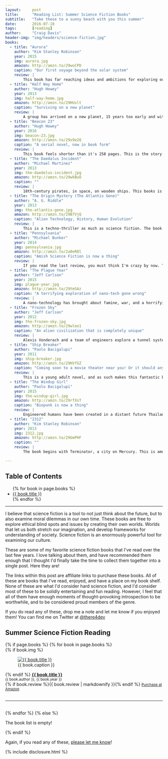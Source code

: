 ```yaml
---
layout:     post
title:      "Reading List: Summer Science Fiction Books"
subtitle:   "Take these to a sunny beach with you this summer"
date:       2016-07-10
tags:       [reading]
author:     "Craig Davis"
header-img: "img/headers/science-fiction.jpg"
books:
  - title: "Aurora"
    author: "Kim Stanley Robinson"
    year: 2015
    img: aurora.jpg
    amazon: http://amzn.to/29woCPD
    caption: "Our first voyage beyond the solar system"
    review: |
        This book has far reaching ideas and ambitions for exploring our society. Generations ago, a ship was launched to the Tau Ceti system to setup colonies in a habitable system. This books starts with the generation that will finally arrive. We loosely follow the explorations of Freya, the daughter of the chief engineer. She travels throughout the ship, and provides us a way to see the struggles that this microcosm of humans faces. The book has a few pacing issues, but the stories are human and interesting. The challenges that this group faces, and the questions of what it means to have a home have stayed with me far longer than many of the books I've read recently.
  - title: "Half Way Home"
    author: "Hugh Howey"
    year: 2013
    img: half-way-home.jpg
    amazon: http://amzn.to/29HUvlt
    caption: "Surviving on a new planet"
    review: |
        A group has arrived on a new planet, 15 years too early and with only half of their training. An ad-hoc leader named Porter struggles as he realizes his responsibilities on this world. A second group explores the world, and begins to uncover the truth of why they are on the planet. This one is written like a screenplay, with good pacing, rapid character development, and a narrative story that moves along quickly. This is a quick and enjoyable read.
  - title: "Beacon 23"
    author: "Hugh Howey"
    year: 2016
    img: beacon-23.jpg
    amazon: http://amzn.to/29x9e2Q
    caption: "A serial novel, now in book form"
    review: |
        This book feels shorter than it's 258 pages. This is the story of a lighthouse operator that operates outside of an asteroid field along an important trade route. He lives and works in this isolated part of the galaxy, far from the wars that are raging across other inhabited systems. He struggles with his own sanity, his history, and his role that he play in the future of humankind. This is an unexpected book that delves into his psyche as much as the science. It's a little dark, but the humor and love story that are carried throughout the novel keep it from being too gloomy.
  - title: "The Daedalus Incident"
    author: "Michael Martinez"
    year: 2013
    img: the-daedelus-incident.jpg
    amazon: http://amzn.to/29wkBuO
    caption: ""
    review: |
        18th-century pirates, in space, on wooden ships. This books is the most inventive and interesting science fiction that I've read in a long time. It's crazy, and boisterous, and wonderful. This is a fantastic book for summer reading. The story tells how our distant future overlaps with a past from an alternate time line, and how these two stories intertwine and overlap. The entire trilogy is worth reading, and this is the one to start. I really don't want to ruin too much - but if you're in for a really interesting and non-traditional science fiction story, this is a seafaring space odyssey that you'll certainly enjoy.
  - title: "The Origin Mystery (The Atlantis Gene)"
    author: "A. G. Riddle"
    year: 2013
    img: the-atlantis-gene.jpg
    amazon: http://amzn.to/29B7VjQ
    caption: "Alien Technology, History, Human Evolution"
    review: |
        This is a techno-thriller as much as science fiction. The book struggles a little with similar characters that I had to work to keep track of, and this certainly feels like an authors early work. But the storyline is original and interesting, involving genetic research, the history of human, and the possibilities of vast changes in the near future. This is all set in Indiana Jones style adventuring, kidnapping, and diabolical villains and secret societies. It all adds up to light and fast paced storytelling that I thoroughly enjoyed.
  - title: "Pennsylvania"
    author: "Michael Bunker"
    year: 2014
    img: pennsylvania.jpg
    amazon: http://amzn.to/2a0eR8l
    caption: "Amish Science Fiction is now a thing"
    review: |
        If you read the last review, you must think I'm crazy by now. This is an imaginative book that examines our interaction with technology. This is a solid book that take the protagonist to New Pennsylvania, where the Amish will help settle this new world. This story of settlement is has great characters, a little humor, and a fascinating storyline.
  - title: "The Plague Year"
    author: "Jeff Carlson"
    year: 2015
    img: plague-year.jpg
    amazon: http://amzn.to/29tmSAz
    caption: "A terrifying exploration of nano-tech gone wrong"
    review: |
        A nano-technology has brought about famine, war, and a horrifying future. Jeff Carlson writes thorough enjoyable novels, and while not being among some list of Great Works of Literature, this is a fun book. The main characters go on adventures amongst this civil war to uncover the truth about this plague. Their is adversity and challenges. We meet interesting pockets of survivors, and explore the challenges that we will face when this civilization finally falls apart. This is book one of a trilogy that are all worth reading. This book in particular will make a really exciting movie - and this alone makes it perfect for this list.
  - title: "Frozen Sky"
    author: "Jeff Carlson"
    year: 2012
    img: the-frozen-sky.jpg
    amazon: http://amzn.to/29wleo1
    caption: "An alien civilization that is completely unique"
    review: |
        Alexis Vonderach and a team of engineers explore a tunnel system under the ice of Europa. They discover a hieroglyphics and a unfathomably strange civilization. It is rare that an author can create an interesting alien civilization that it not anthropomorphic - an alien that is completely alien that yet we as readers can empathize with. This book captured me, and I read the full trilogy. There's some great science in both the space travel and in the technology to explore Europa, and the details are interesting without being overly detailed. This started as a short story, and there are some leaps and details made that do feel like filler material. But, the overall quality and impression of this book make it a great summer read.
  - title: "Ship Breaker"
    author: "Paolo Bacigalupi"
    year: 2011
    img: ship-breaker.jpg
    amazon: http://amzn.to/29HVfGZ
    caption: "Coming soon to a movie theater near you! Or it should anyway..."
    review: |
        This is a young adult novel, and as such makes this fantastic beach reading! This isn't a complicated book, and is a science fiction almost entirely because of the setting in the dystopian future. In the US Gulf Coast region, abandoned oil tankers are being dismantled for parts by crews. This is the story of a young ship breaker that discovers a boat and a young woman held captive on it. I won't ruin the rest. He does a great job looking at the extreme poverty of the ship breakers. It's fun!
  - title: "The Windup Girl"
    author: "Paolo Bacigalupi"
    year: 2015
    img: the-windup-girl.jpg
    amazon: http://amzn.to/29rfXsT
    caption: "Biopunk is now a thing"
    review: |
        Engineered humans have been created in a distant future Thailand, where industrial society has come crashing down among energy shortages, poverty, and agricultural blight. Calories have become the new currency and measure of wealth, and the gene hacking empires rule the world. This book is gritty and grim, and is the first book I've read in a long time that feels like early William Gibson. This book has a complex plot, and complex characters, and forced me to read it over almost a year. I needed time to process it. This post-oil world is fascinating, and his world building is top-notch. The book has several overlapping story lines, and exists in this rich future history that feels both real and authentic. This book is currently a single novel, but leaves enough story open to either frustrate the reader, or excite us for a possible trilogy.
  - title: "2312"
    author: "Kim Stanley Robinson"
    year: 2013
    img: 2312.jpg
    amazon: http://amzn.to/29GmPHF
    caption: ""
    review: |
        The book begins with Terminator, a city on Mercury. This is among the harder science fiction on the list, for it is based on world building technology and the technology plays a larger roll in the story. The detailed construction of this world is fascinating to me, and serves as a great backdrop for the story of mystery and investigation. This isn't a book to be taken on lightly, it drags on at times. His exploration of what Earth may be like in 300 years feels authentic. Overall the science and the world building kept this one on my list.

---
```


## Table of Contents

<ul>
{% for book in page.books %}
    <li><a href="#{{ book.title | slugify }}">{{ book.title }}</a></li>
{% endfor %}
</ul>
<hr>

I believe that science fiction is a tool to not just think about the future, but to also examine moral dilemmas in our own time. These books are free to explore ethical blind spots and issues by creating their own worlds. Worlds that let us both stretch our imagination, and develop frameworks for understanding of society. Science fiction is an enormously powerful tool for examining our culture.

These are some of my favorite science fiction books that I've read over the last few years. I love talking about them, and have recommended them enough that I thought I'd finally take the time to collect them together into a single post. Here they are!

The links within this post are affiliate links to purchase these books. All of these are books that I've read, enjoyed, and have a place on my book shelf. None of these are what I'd consider hard science fiction, and I'd consider most of these to be solidly entertaining and fun reading. However, I feel that all of them have enough moments of thought-provoking introspection to be worthwhile, and to be considered proud members of the genre.

If you do read any of these, drop me a note and let me know if you enjoyed them! You can find me on Twitter at [@there4dev](https://twitter.com/There4Dev)

## Summer Science Fiction Reading

<div class="review">
{% if page.books %}
{% for book in page.books %}
    <div class="review-book" id="{{ book.title | slugify }}" >
        {% if book.img %}
        <figure>
            <a href="{{ book.amazon }}" title="Amazon: {{ book.title }}"><img src="/img/posts/summer-science-fiction/{{ book.img }}" alt="{{ book.title }}"></a>
            <figcaption>{{ book.caption }}</figcaption>
        </figure>
        {% endif %}
        <strong><a href="{{ book.amazon }}" title="Amazon: {{ book.title }}">{{ book.title }}</a></strong><br>
        <small>{{ book.author }}, {{ book.year }}</small><br>
        {% if book.review %}{{ book.review | markdownify }}{% endif %}
        <small><a href="{{ book.amazon }}" title="Amazon: {{ book.title }}">Purchase at Amazon</a></small>
    </div>
    <hr style="clear: both; margin: 30px 0;">
{% endfor %}
{% else %}
    <p>The book list is empty!</p>
{% endif %}
</div>

Again, if you read any of these, <a href="https://twitter.com/There4Dev">please let me know</a>!

{% include disclosure.html %}
